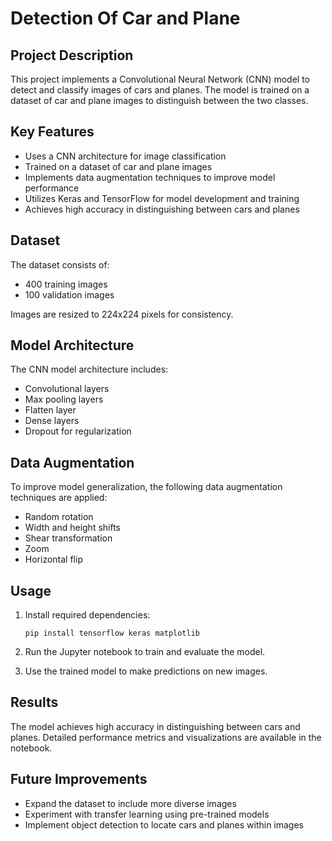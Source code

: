 # Detection Of Car and Plane

## Project Description

This project implements a Convolutional Neural Network (CNN) model to detect and classify images of cars and planes. The model is trained on a dataset of car and plane images to distinguish between the two classes.

## Key Features

- Uses a CNN architecture for image classification
- Trained on a dataset of car and plane images
- Implements data augmentation techniques to improve model performance
- Utilizes Keras and TensorFlow for model development and training
- Achieves high accuracy in distinguishing between cars and planes

## Dataset

The dataset consists of:
- 400 training images
- 100 validation images

Images are resized to 224x224 pixels for consistency.

## Model Architecture

The CNN model architecture includes:
- Convolutional layers
- Max pooling layers
- Flatten layer
- Dense layers
- Dropout for regularization

## Data Augmentation

To improve model generalization, the following data augmentation techniques are applied:
- Random rotation
- Width and height shifts
- Shear transformation
- Zoom
- Horizontal flip

## Usage

1. Install required dependencies:
   ```
   pip install tensorflow keras matplotlib
   ```

2. Run the Jupyter notebook to train and evaluate the model.

3. Use the trained model to make predictions on new images.

## Results

The model achieves high accuracy in distinguishing between cars and planes. Detailed performance metrics and visualizations are available in the notebook.

## Future Improvements

- Expand the dataset to include more diverse images
- Experiment with transfer learning using pre-trained models
- Implement object detection to locate cars and planes within images
